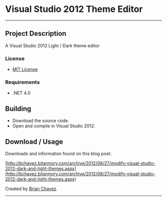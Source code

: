 Visual Studio 2012 Theme Editor
===============================
-------------------------------

Project Description
-------------------
A Visual Studio 2012 Light / Dark theme editor

### License
* [MIT License](https://github.com/bchavez/VisualThemeEditor2012/blob/master/LICENSE)

### Requirements
* .NET 4.0

Building
--------
* Download the source code.
* Open and compile in Visual Studio 2012.

Download / Usage
----------------
Downloads and information found on this blog post:

[http://bchavez.bitarmory.com/archive/2012/08/27/modify-visual-studio-2012-dark-and-light-themes.aspx](http://bchavez.bitarmory.com/archive/2012/08/27/modify-visual-studio-2012-dark-and-light-themes.aspx)


Created by [Brian Chavez](http://bchavez.bitarmory.com).

---